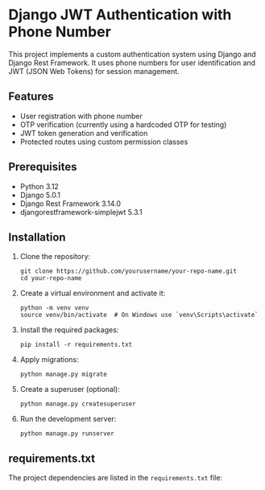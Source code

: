 # Django JWT Authentication with Phone Number

This project implements a custom authentication system using Django and Django Rest Framework. It uses phone numbers for user identification and JWT (JSON Web Tokens) for session management.

## Features

- User registration with phone number
- OTP verification (currently using a hardcoded OTP for testing)
- JWT token generation and verification
- Protected routes using custom permission classes

## Prerequisites

- Python 3.12
- Django 5.0.1
- Django Rest Framework 3.14.0
- djangorestframework-simplejwt 5.3.1

## Installation

1. Clone the repository:
   ```
   git clone https://github.com/yourusername/your-repo-name.git
   cd your-repo-name
   ```

2. Create a virtual environment and activate it:
   ```
   python -m venv venv
   source venv/bin/activate  # On Windows use `venv\Scripts\activate`
   ```

3. Install the required packages:
   ```
   pip install -r requirements.txt
   ```

4. Apply migrations:
   ```
   python manage.py migrate
   ```

5. Create a superuser (optional):
   ```
   python manage.py createsuperuser
   ```

6. Run the development server:
   ```
   python manage.py runserver
   ```

## requirements.txt

The project dependencies are listed in the `requirements.txt` file:

